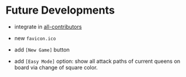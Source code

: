 # Future Developments

* integrate in [all-contributors](https://github.com/all-contributors/all-contributors)

* new `favicon.ico`

* add `[New Game]` button

* add `[Easy Mode]` option:
  show all attack paths of current queens on board
  via change of square color.
